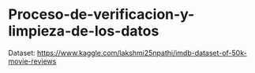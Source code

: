 # Proceso-de-verificacion-y-limpieza-de-los-datos
Dataset: https://www.kaggle.com/lakshmi25npathi/imdb-dataset-of-50k-movie-reviews
